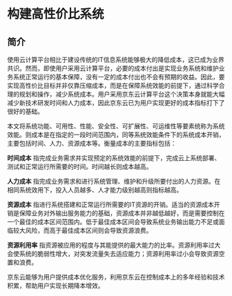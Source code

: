 # 构建高性价比系统

## 简介

使用云计算平台相比于建设传统的IT信息系统能够极大的降低成本，这已成为业界共识。然而，即使用户采用云计算平台，必要的成本付出是实现业务系统和维护业务系统正常运行的基本保障，没有一定的成本付出也不会有预期的收益。因此，要实现高性价比目标并非仅靠压缩成本，而是在保障系统效能的前提下，通过科学合理的规划和操作，减少系统成本。用户采用京东云计算平台这个决策本身就能大幅减少新技术研发时间和人力成本，因此京东云已为用户实现更好的成本指标打下了很好的基础。

本文将系统功能、可用性、性能、安全性、可扩展性、可运维性等要素统称为系统效能。则成本是在指定的一段时间范围内，同等系统效能条件下的系统成本开销，主要包括时间、人力、资源成本等。衡量成本的主要指标包括：

**时间成本**
指完成业务需求并实现预定的系统效能的前提下，完成云上系统部署、测试和正常运行所需要的时间。时间越长则成本越高。

**人力成本**
指完成业务需求和进行系统管理、维护和升级所要付出的人力资源。在相同系统效用下，投入人员越多、人才能力级别越高则指标越高。

**资源成本**
指进行系统搭建和正常运行所需要的IT资源的开销。适当的资源成本开销是保障业务对外输出服务能力的基础，资源成本并非越低越好，而是需要控制在一个最佳的成本区间范围内。低于最佳成本区间会导致系统业务输出能力不足或面临较大风险，而高于最佳成本区间则会导致资源浪费。

**资源利用率**
指资源被应用的程度与其能提供的最大能力的比率。资源利用率过大会使系统的脆弱性增大，对突发流量失去适应能力；资源利用率过小会导致资源空置和浪费。

京东云能够为用户提供成本优化服务，利用京东云在控制成本上的多年经验和技术积累，帮助用户实现长期降本增效。
